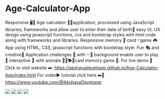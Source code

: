 # Age-Calculator-App
Responsive 🖥️📲  Age calculator 🧮🎲application, processed using JavaScript libraries, frameworks and allow user to enter their date of birth📆 easy UI, UX design using javascript functions, css and bootstrap styles with html code along with frameworks and libraries. 
Responsive memory 📝 card 🃏game 🎮 App using HTML, CSS, javascript functions with bootstrap style. Fun 🎭 and creative🎲 Application challenges 🥳 with ✨🌈 background enable user to play🎲 interactive 🧩 with animals 🐇🐅🐕🐁card memory game 🎯. For live demo 🍰 Click to visit website ➡️: https://akshayadeveloper.github.io/Age-Calculator-App/index.html For video▶️ tutorial click here ➡️🥞 https://www.youtube.com/@AkshayaDeveloper
<br><p></p>
<img src="https://github.com/Akshayadeveloper/Memory-card-game-interactive/blob/main/IMG_20231223_061317.jpg">
<img src="https://github.com/Akshayadeveloper/Memory-card-game-interactive/blob/main/IMG_20231223_061306.jpg">
<img src="https://github.com/Akshayadeveloper/Memory-card-game-interactive/blob/main/IMG_20231223_061237.jpg">
<img src="https://github.com/Akshayadeveloper/Memory-card-game-interactive/blob/main/IMG_20231223_061325.jpg">

